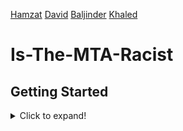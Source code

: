 [Hamzat](https://cha0stig3r.github.io/)  [David]()  [Baljinder](https://www.baljinderhothi.hithub.io) [Khaled](https://www.linkedin.com/in/khaled-ahmed1/)

# Is-The-MTA-Racist

## Getting Started
<details>
  <summary>Click to expand!</summary>

## Getting Started

### Prerequisites

- Python 3.9.10+
- Git

### Clone the Repository

Clone this repository to your local machine using the following command:

```sh
git clone https://github.com/ByteFource/Is-The-MTA-Racist.git
cd Is-The-MTA-Racist
```

## Set Up Virtual Environment

1. **Navigate to the repository directory:**

   ```sh
   cd your-repo
   ```

2. **Create a virtual environment:**

   - On Windows:

     ```sh
     py -m venv env
     ```

   - On macOS and Linux:

     ```sh
     python3 -m venv env
     ```

3. **Activate the virtual environment:**

   - On Windows:

     ```sh
     env\Scripts\activate
     ```

   - On macOS and Linux:

     ```sh
     source env/bin/activate
     ```

## Install Dependencies

While the virtual environment is active, install the project dependencies using pip:

```sh
pip install -r requirements.txt
```

## Run the Flask App

With the virtual environment still active, you can start the Flask app:

```sh
flask run
```

or

```sh
flask run --debug
```

for debug mode.

The app will be accessible at [http://127.0.0.1:5000/](http://127.0.0.1:5000/).

**Note: remember to activate the virtual environment every time you want to run the app, qnd freeze the requirements if you add any new ones:**

```sh
pip freeze > requirements.txt
```
